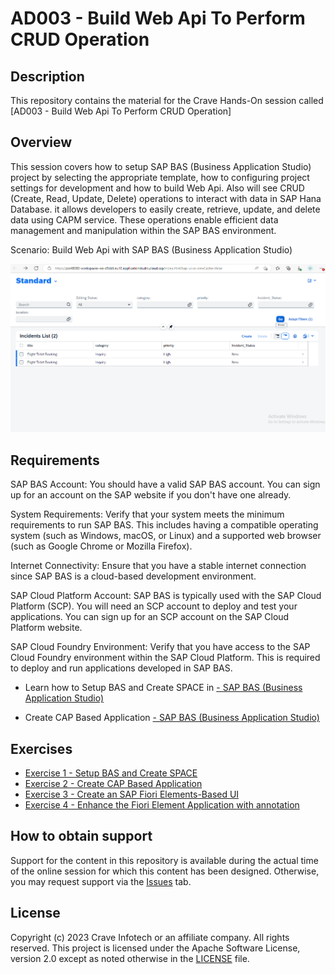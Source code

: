 # AD003 - Build Web Api To Perform CRUD Operation 

## Description

This repository contains the material for the Crave Hands-On session called [AD003 - Build Web Api To Perform CRUD Operation]


## Overview

This session covers how to setup SAP BAS (Business Application Studio) project by selecting the appropriate template, how to configuring project settings for development and  how to build Web Api. Also will see CRUD (Create, Read, Update, Delete) operations to interact with data in SAP Hana Database. it allows developers to easily create, retrieve, update, and delete data using CAPM service. These operations enable efficient data management and manipulation within the SAP BAS environment.

Scenario:  Build Web Api with SAP BAS (Business Application Studio)<br>


  ![Login Page](/exercises/1_Setup%20BAS%20and%20Create%20SPACE/images/MainOverview.png)

## Requirements

SAP BAS Account: You should have a valid SAP BAS account. You can sign up for an account on the SAP website if you don't have one already.

System Requirements: Verify that your system meets the minimum requirements to run SAP BAS. This includes having a compatible operating system (such as Windows, macOS, or Linux) and a supported web browser (such as Google Chrome or Mozilla Firefox).

Internet Connectivity: Ensure that you have a stable internet connection since SAP BAS is a cloud-based development environment.

SAP Cloud Platform Account: SAP BAS is typically used with the SAP Cloud Platform (SCP). You will need an SCP account to deploy and test your applications. You can sign up for an SCP account on the SAP Cloud Platform website.

SAP Cloud Foundry Environment: Verify that you have access to the SAP Cloud Foundry environment within the SAP Cloud Platform. This is required to deploy and run applications developed in SAP BAS.

- Learn how to Setup BAS and Create SPACE in  [ -  SAP BAS (Business Application Studio)](https://workshop-sap-build-9w562br3.eu10cf.applicationstudio.cloud.sap/index.html)

- Create CAP Based Application [- SAP BAS (Business Application Studio)](./exercises/2_Create%20CAP%20Based%20Application/Readme.md)

## Exercises

- [Exercise 1 - Setup BAS and Create SPACE](./exercises/1_Setup%20BAS%20and%20Create%20SPACE/README.md)
- [Exercise 2 - Create CAP Based Application](./exercises/2_Create%20CAP%20Based%20Application/Readme.md)
- [Exercise 3 - Create an SAP Fiori Elements-Based UI](./exercises/3_Create%20an%20SAP%20Fiori%20Elements-Based%20UI/Readme.md)
- [Exercise 4 - Enhance the Fiori Element Application with annotation](./exercises/4_Enhance%20the%20Fiori%20Element%20Application%20with%20annotation/Readme.md)

## How to obtain support 

Support for the content in this repository is available during the actual time of the online session for which this content has been designed. Otherwise, you may request support via the [Issues](../../issues) tab.

## License
Copyright (c) 2023 Crave Infotech or an affiliate company. All rights reserved. This project is licensed under the Apache Software License, version 2.0 except as noted otherwise in the [LICENSE](LICENSES/Apache-2.0.txt) file.
